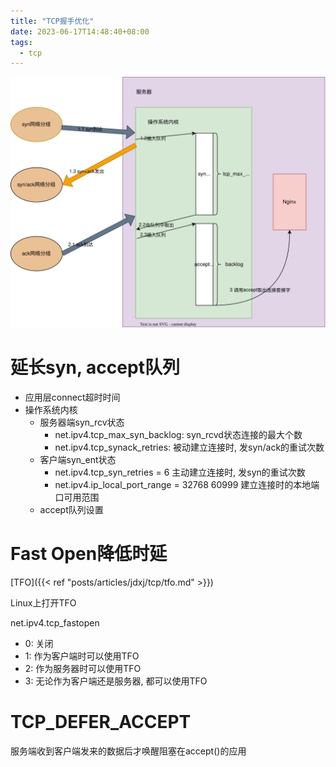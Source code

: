```yaml
---
title: "TCP握手优化"
date: 2023-06-17T14:48:40+08:00
tags:
  - tcp
---
```


![](./tcp连接队列.drawio.svg)

# 延长syn, accept队列

- 应用层connect超时时间
- 操作系统内核
  - 服务器端syn_rcv状态
    - net.ipv4.tcp_max_syn_backlog: syn_rcvd状态连接的最大个数
    - net.ipv4.tcp_synack_retries: 被动建立连接时, 发syn/ack的重试次数
  - 客户端syn_ent状态
    - net.ipv4.tcp_syn_retries = 6 主动建立连接时, 发syn的重试次数
    - net.ipv4.ip_local_port_range = 32768 60999 建立连接时的本地端口可用范围
  - accept队列设置

# Fast Open降低时延

[TFO]({{< ref "posts/articles/jdxj/tcp/tfo.md" >}})

Linux上打开TFO

net.ipv4.tcp_fastopen

- 0: 关闭
- 1: 作为客户端时可以使用TFO
- 2: 作为服务器时可以使用TFO
- 3: 无论作为客户端还是服务器, 都可以使用TFO

# TCP_DEFER_ACCEPT

服务端收到客户端发来的数据后才唤醒阻塞在accept()的应用